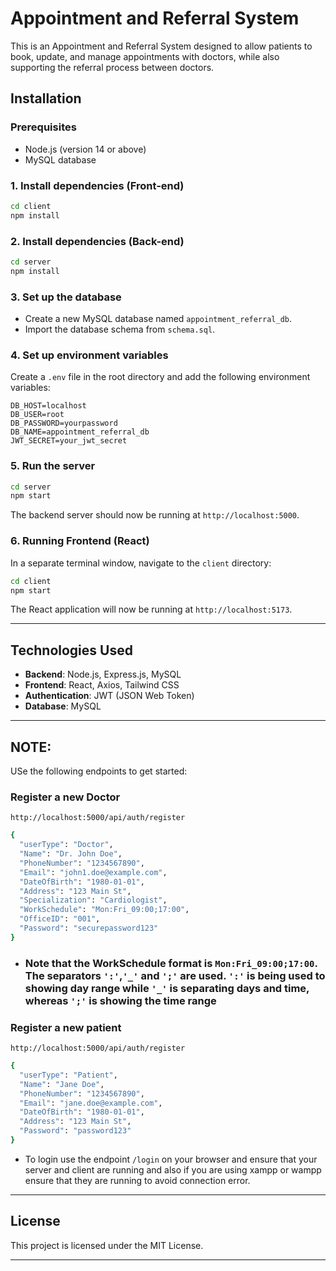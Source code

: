 # Appointment and Referral System

This is an Appointment and Referral System designed to allow patients to book, update, and manage appointments with doctors, while also supporting the referral process between doctors.

## Installation

### Prerequisites

- Node.js (version 14 or above)
- MySQL database

### 1. Install dependencies (Front-end)

```bash
cd client
npm install
```

### 2. Install dependencies (Back-end)

```bash
cd server
npm install
```

### 3. Set up the database

- Create a new MySQL database named `appointment_referral_db`.
- Import the database schema from `schema.sql`.


### 4. Set up environment variables

Create a `.env` file in the root directory and add the following environment variables:

```env
DB_HOST=localhost
DB_USER=root
DB_PASSWORD=yourpassword
DB_NAME=appointment_referral_db
JWT_SECRET=your_jwt_secret
```

### 5. Run the server

```bash
cd server
npm start
```

The backend server should now be running at `http://localhost:5000`.

### 6. Running Frontend (React)

In a separate terminal window, navigate to the `client` directory:

```bash
cd client
npm start
```

The React application will now be running at `http://localhost:5173`.

---

## Technologies Used

- **Backend**: Node.js, Express.js, MySQL
- **Frontend**: React, Axios, Tailwind CSS
- **Authentication**: JWT (JSON Web Token)
- **Database**: MySQL

---

## NOTE:

USe the following endpoints to get started:

### Register a new Doctor 

`http://localhost:5000/api/auth/register`

```bash
{
  "userType": "Doctor",
  "Name": "Dr. John Doe",
  "PhoneNumber": "1234567890",
  "Email": "john1.doe@example.com",
  "DateOfBirth": "1980-01-01",
  "Address": "123 Main St",
  "Specialization": "Cardiologist",
  "WorkSchedule": "Mon:Fri_09:00;17:00",
  "OfficeID": "001",
  "Password": "securepassword123"
}

```
 - ### Note that the WorkSchedule format is `Mon:Fri_09:00;17:00`. The separators `':'`,`'_'` and `';'` are used.  `':'` is being used to showing day range while `'_'` is separating days and time, whereas `';'` is showing the time range

### Register a new patient

`http://localhost:5000/api/auth/register`

```bash
{
  "userType": "Patient",
  "Name": "Jane Doe",
  "PhoneNumber": "1234567890",
  "Email": "jane.doe@example.com",
  "DateOfBirth": "1980-01-01",
  "Address": "123 Main St",
  "Password": "password123"
}
```

- To login use the endpoint `/login` on your browser and ensure that your server and client are running and also if you are using xampp or wampp ensure that they are running to avoid connection error. 

---

## License

This project is licensed under the MIT License.

---
